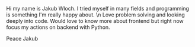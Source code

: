 Hi my name is Jakub Wloch. 
I tried myself in many fields and programming is something I'm really happy about. \n
Love problem solving and looking deeply into code. 
Would love to know more about frontend but right now focus my actions on backend with Python.

Peace
Jakub
